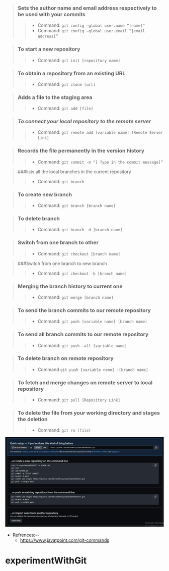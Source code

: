 >### Sets the author name and email address respectively to be used with your commits
>>- Command: `git config –global user.name “[name]”`
>>- Command: `git config –global user.email “[email address]”`





>### To start a new repository
>>- Command:  `git init [repository name]`


>### To obtain a repository from an existing URL
>>- Command:  `git clone [url]`


>### Adds a file to the staging area
>>- Command:  `git add [file]`

>### **_To connect your local repository to the remote server_**
>>- Command:    `git remote add [variable name] [Remote Server Link]`


>### Records the file permanently in the version history
>>- Command:  `git commit -m “[ Type in the commit message]” `


>###lists all the local branches in the current repository
>>- Command:   `git branch`

>### To create new branch
>>- Command:   `git branch [branch name]`

>### To delete branch
>>- Command:   `git branch -d [branch name]`

>### Switch from one branch to other
>>- Command:    `git checkout [branch name]`

>###Switch from one branch to new branch
>>- Command:   `git checkout -b [branch name]`


>### Merging the branch history to current one
>>- Command:    `git merge [branch name]`

>### To send the branch commits to our remote repository
>>- Command:   `git push [variable name] [branch name]`

>### To send all branch commits to our remote repository
>>- Command:    `git push –all [variable name]`

>### To delete branch on remote repository
>>- Command     `git push [variable name] :[branch name]`


>### To fetch and merge changes on remote server to local repository
>>- Command:    `git pull [Repository Link]`

>### To delete the file from your working directory and stages the deletion
>>- Command:    `git rm [file]`


![img.png](img.png)


- Refrences:--
    - https://www.javatpoint.com/git-commands


# experimentWithGit

